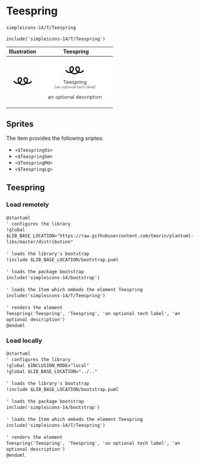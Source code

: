 # Teespring


```text
simpleicons-14/T/Teespring
```

```text
include('simpleicons-14/T/Teespring')
```



| Illustration | Teespring |
| :---: | :---: |
| ![illustration for Illustration](../../simpleicons-14/T/Teespring.png) | ![illustration for Teespring](../../simpleicons-14/T/Teespring.Local.png) |



## Sprites
The item provides the following sriptes:

- `<$TeespringXs>`
- `<$TeespringSm>`
- `<$TeespringMd>`
- `<$TeespringLg>`





## Teespring

### Load remotely
```plantuml
@startuml
' configures the library
!global $LIB_BASE_LOCATION="https://raw.githubusercontent.com/tmorin/plantuml-libs/master/distribution"

' loads the library's bootstrap
!include $LIB_BASE_LOCATION/bootstrap.puml

' loads the package bootstrap
include('simpleicons-14/bootstrap')

' loads the Item which embeds the element Teespring
include('simpleicons-14/T/Teespring')

' renders the element
Teespring('Teespring', 'Teespring', 'an optional tech label', 'an optional description')
@enduml
```

### Load locally
```plantuml
@startuml
' configures the library
!global $INCLUSION_MODE="local"
!global $LIB_BASE_LOCATION="../.."

' loads the library's bootstrap
!include $LIB_BASE_LOCATION/bootstrap.puml

' loads the package bootstrap
include('simpleicons-14/bootstrap')

' loads the Item which embeds the element Teespring
include('simpleicons-14/T/Teespring')

' renders the element
Teespring('Teespring', 'Teespring', 'an optional tech label', 'an optional description')
@enduml
```

